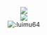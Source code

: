 <div align="center">
<img src="https://github-readme-stats.vercel.app/api?username=luimu64&show_icons=true&theme=dracula&hide_border=true&icon_color=ed779e" /> <br />
<img src="https://github-readme-stats.vercel.app/api/top-langs/?username=luimu64&hide=html&theme=dracula&hide_border=true" /><br />
<img src="https://count.getloli.com/get/@:luimu64?theme=gelbooru" alt=":luimu64" />
<div/>
